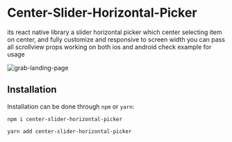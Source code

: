 # Center-Slider-Horizontal-Picker
its react native library a slider horizontal picker which center selecting item on center, and fully customize and responsive to screen
width you can pass all scrollview props working on both ios and android check example for usage

![grab-landing-page](https://github.com/zafeerhashir/Center-Slider-Horizontal-Picker/blob/main/example/demo/ezgif.com-gif-maker.gif)


## Installation

Installation can be done through `npm` or `yarn`:

```shell
npm i center-slider-horizontal-picker
```

```shell
yarn add center-slider-horizontal-picker
```